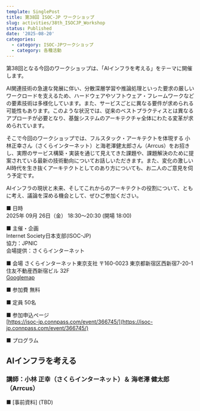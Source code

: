 ```yaml
---
template: SinglePost
title: 第38回 ISOC-JP ワークショップ
slug: activities/38th_ISOCJP_Workshop
status: Published
date: '2025-08-20'
categories:
  - category: ISOC-JPワークショップ
  - category: 各種活動
---
```

第38回となる今回のワークショップは、「AIインフラを考える」をテーマに開催します。

AI関連技術の急速な発展に伴い、分散深層学習や推論処理といった要求の厳しいワークロードを支えるため、ハードウェアやソフトウェア・フレームワークなどの要素技術は多様化しています。また、サービスごとに異なる要件が求められる可能性もあります。このような状況では、従来のベストプラクティスとは異なるアプローチが必要となり、基盤システムのアーキテクチャ全体にわたる変革が求められています。

そこで今回のワークショップでは、フルスタック・アーキテクトを体現する 小林正幸さん（さくらインターネット）と海老澤健太郎さん（Arrcus）をお招きし、実際のサービス構築・実装を通じて見えてきた課題や、課題解決のために提案されている最新の技術動向についてお話しいただきます。また、変化の激しいAI時代を生き抜くアーキテクトとしてのあり方についても、お二人のご意見を伺う予定です。

AIインフラの現状と未来、そしてこれからのアーキテクトの役割について、ともに考え、議論を深める機会として、ぜひご参加ください。


■ 日時   
   2025年 09月 26日（金） 18:30～20:30 (開場 18:00)

■ 主催・企画   
   Internet Society日本支部(ISOC-JP)  
   協力：JPNIC  
   会場提供：さくらインターネット  

■ 会場
   さくらインターネット東京支社
   〒160-0023 東京都新宿区西新宿7-20-1 住友不動産西新宿ビル 32F  
   [Googlemap](https://goo.gl/maps/Rq2fdcAe1gLDHvgAA)

■ 参加費
   無料

■ 定員
   50名

■ 参加申込ページ  
   [https://isoc-jp.connpass.com/event/366745/](https://isoc-jp.connpass.com/event/366745/)

■ プログラム
## AIインフラを考える
### 講師：小林 正幸（さくらインターネット）＆ 海老澤 健太郎（Arrcus）

■ [事前資料] (TBD) 

